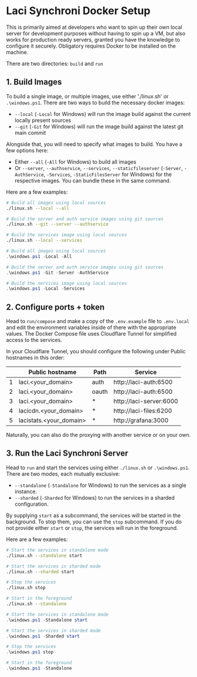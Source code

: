 # Laci Synchroni Docker Setup
This is primarily aimed at developers who want to spin up their own local server for development purposes without having to spin up a VM, but also works for production ready servers, granted you have the knowledge to configure it securely.
Obligatory requires Docker to be installed on the machine.

There are two directories: `build` and `run`

## 1. Build Images
To build a single image, or multiple images, use either './linux.sh' or `.\windows.ps1`.
There are two ways to build the necessary docker images:
- `--local` (`-Local` for Windows) will run the image build against the current locally present sources
- `--git` (`-Git` for Windows) will run the image build against the latest git main commit

Alongside that, you will need to specify what images to build. You have a few options here:
- Either `--all` (`-All` for Windows) to build all images
- Or `--server`, `--authservice`, `--services`, `--staticfileserver` (`-Server`, `-AuthService`, `-Services`, `-StaticFilesServer` for Windows) for the respective images. You can bundle these in the same command.

Here are a few examples:

```bash
# Build all images using local sources
./linux.sh --local --all

# Build the server and auth service images using git sources
./linux.sh --git --server --authservice

# Build the services image using local sources
./linux.sh --local --services
```

```ps1
# Build all images using local sources
.\windows.ps1 -Local -All

# Build the server and auth service images using git sources
.\windows.ps1 -Git -Server -AuthService

# Build the services image using local sources
.\windows.ps1 -Local -Services
```


## 2. Configure ports + token
Head to `run/compose` and make a copy of the `.env.example` file to `.env.local` and edit the environment variables inside of there with the appropriate values.
The Docker Compose file uses Cloudflare Tunnel for simplified access to the services.

In your Cloudflare Tunnel, you should configure the following under Public hostnames in this order:

|   | Public hostname          | Path  | Service                  |
|---|--------------------------|-------|--------------------------|
| 1 | laci.<your_domain>      | auth  | http://laci-auth:6500   |
| 2 | laci.<your_domain>      | oauth | http://laci-auth:6500   |
| 3 | laci.<your_domain>      | *     | http://laci-server:6000 |
| 4 | lacicdn.<your_domain>   | *     | http://laci-files:6200  |
| 5 | lacistats.<your_domain> | *     | http://grafana:3000      |

Naturally, you can also do the proxying with another service or on your own.

## 3. Run the Laci Synchroni Server
Head to `run` and start the services using either `./linux.sh` or `.\windows.ps1`.
There are two modes, each mutually exclusive:
- `--standalone` (`-Standalone` for Windows) to run the services as a single instance.
- `--sharded` (`-Sharded` for Windows) to run the services in a sharded configuration.

By supplying `start` as a subcommand, the services will be started in the background. To stop them, you can use the `stop` subcommand.
If you do not provide either `start` or `stop`, the services will run in the foreground.

Here are a few examples:

```bash
# Start the services in standalone mode
./linux.sh --standalone start

# Start the services in sharded mode
./linux.sh --sharded start

# Stop the services
./linux.sh stop

# Start in the foreground
./linux.sh --standalone
```

```ps1
# Start the services in standalone mode
.\windows.ps1 -Standalone start

# Start the services in sharded mode
.\windows.ps1 -Sharded start

# Stop the services
.\windows.ps1 stop

# Start in the foreground
.\windows.ps1 -Standalone
```
